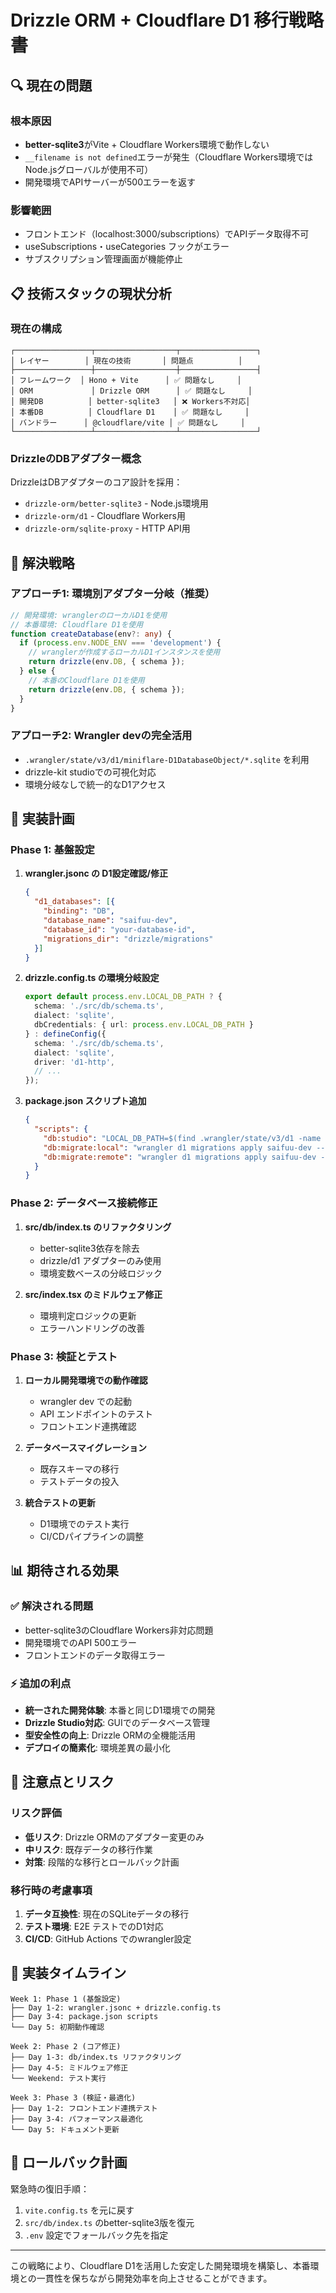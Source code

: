# Drizzle ORM + Cloudflare D1 移行戦略書

## 🔍 現在の問題

### 根本原因
- **better-sqlite3**がVite + Cloudflare Workers環境で動作しない
- `__filename is not defined`エラーが発生（Cloudflare Workers環境ではNode.jsグローバルが使用不可）
- 開発環境でAPIサーバーが500エラーを返す

### 影響範囲
- フロントエンド（localhost:3000/subscriptions）でAPIデータ取得不可
- useSubscriptions・useCategories フックがエラー
- サブスクリプション管理画面が機能停止

## 📋 技術スタックの現状分析

### 現在の構成
```
┌─────────────────┬──────────────────┬─────────────────┐
│ レイヤー        │ 現在の技術       │ 問題点          │
├─────────────────┼──────────────────┼─────────────────┤
│ フレームワーク  │ Hono + Vite      │ ✅ 問題なし     │
│ ORM             │ Drizzle ORM      │ ✅ 問題なし     │
│ 開発DB          │ better-sqlite3   │ ❌ Workers不対応│
│ 本番DB          │ Cloudflare D1    │ ✅ 問題なし     │
│ バンドラー      │ @cloudflare/vite │ ✅ 問題なし     │
└─────────────────┴──────────────────┴─────────────────┘
```

### DrizzleのDBアダプター概念
DrizzleはDBアダプターのコア設計を採用：
- `drizzle-orm/better-sqlite3` - Node.js環境用
- `drizzle-orm/d1` - Cloudflare Workers用
- `drizzle-orm/sqlite-proxy` - HTTP API用

## 🎯 解決戦略

### アプローチ1: 環境別アダプター分岐（推奨）
```typescript
// 開発環境: wranglerのローカルD1を使用
// 本番環境: Cloudflare D1を使用
function createDatabase(env?: any) {
  if (process.env.NODE_ENV === 'development') {
    // wranglerが作成するローカルD1インスタンスを使用
    return drizzle(env.DB, { schema });
  } else {
    // 本番のCloudflare D1を使用
    return drizzle(env.DB, { schema });
  }
}
```

### アプローチ2: Wrangler devの完全活用
- `.wrangler/state/v3/d1/miniflare-D1DatabaseObject/*.sqlite` を利用
- drizzle-kit studioでの可視化対応
- 環境分岐なしで統一的なD1アクセス

## 🔧 実装計画

### Phase 1: 基盤設定
1. **wrangler.jsonc の D1設定確認/修正**
   ```json
   {
     "d1_databases": [{
       "binding": "DB",
       "database_name": "saifuu-dev",
       "database_id": "your-database-id",
       "migrations_dir": "drizzle/migrations"
     }]
   }
   ```

2. **drizzle.config.ts の環境分岐設定**
   ```typescript
   export default process.env.LOCAL_DB_PATH ? {
     schema: './src/db/schema.ts',
     dialect: 'sqlite',
     dbCredentials: { url: process.env.LOCAL_DB_PATH }
   } : defineConfig({
     schema: './src/db/schema.ts',
     dialect: 'sqlite',
     driver: 'd1-http',
     // ...
   });
   ```

3. **package.json スクリプト追加**
   ```json
   {
     "scripts": {
       "db:studio": "LOCAL_DB_PATH=$(find .wrangler/state/v3/d1 -name '*.sqlite' -type f | head -n 1) drizzle-kit studio",
       "db:migrate:local": "wrangler d1 migrations apply saifuu-dev --local",
       "db:migrate:remote": "wrangler d1 migrations apply saifuu-dev --remote"
     }
   }
   ```

### Phase 2: データベース接続修正
1. **src/db/index.ts のリファクタリング**
   - better-sqlite3依存を除去
   - drizzle/d1 アダプターのみ使用
   - 環境変数ベースの分岐ロジック

2. **src/index.tsx のミドルウェア修正**
   - 環境判定ロジックの更新
   - エラーハンドリングの改善

### Phase 3: 検証とテスト
1. **ローカル開発環境での動作確認**
   - wrangler dev での起動
   - API エンドポイントのテスト
   - フロントエンド連携確認

2. **データベースマイグレーション**
   - 既存スキーマの移行
   - テストデータの投入

3. **統合テストの更新**
   - D1環境でのテスト実行
   - CI/CDパイプラインの調整

## 📊 期待される効果

### ✅ 解決される問題
- better-sqlite3のCloudflare Workers非対応問題
- 開発環境でのAPI 500エラー
- フロントエンドのデータ取得エラー

### ⚡ 追加の利点
- **統一された開発体験**: 本番と同じD1環境での開発
- **Drizzle Studio対応**: GUIでのデータベース管理
- **型安全性の向上**: Drizzle ORMの全機能活用
- **デプロイの簡素化**: 環境差異の最小化

## 🚨 注意点とリスク

### リスク評価
- **低リスク**: Drizzle ORMのアダプター変更のみ
- **中リスク**: 既存データの移行作業
- **対策**: 段階的な移行とロールバック計画

### 移行時の考慮事項
1. **データ互換性**: 現在のSQLiteデータの移行
2. **テスト環境**: E2E テストでのD1対応
3. **CI/CD**: GitHub Actions でのwrangler設定

## 📅 実装タイムライン

```
Week 1: Phase 1 (基盤設定)
├── Day 1-2: wrangler.jsonc + drizzle.config.ts
├── Day 3-4: package.json scripts
└── Day 5: 初期動作確認

Week 2: Phase 2 (コア修正)
├── Day 1-3: db/index.ts リファクタリング
├── Day 4-5: ミドルウェア修正
└── Weekend: テスト実行

Week 3: Phase 3 (検証・最適化)
├── Day 1-2: フロントエンド連携テスト
├── Day 3-4: パフォーマンス最適化
└── Day 5: ドキュメント更新
```

## 🔄 ロールバック計画

緊急時の復旧手順：
1. `vite.config.ts` を元に戻す
2. `src/db/index.ts` のbetter-sqlite3版を復元
3. `.env` 設定でフォールバック先を指定

---

この戦略により、Cloudflare D1を活用した安定した開発環境を構築し、本番環境との一貫性を保ちながら開発効率を向上させることができます。